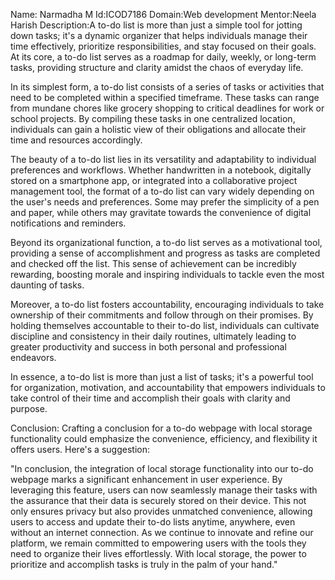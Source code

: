 Name: Narmadha M
Id:ICOD7186
Domain:Web development
Mentor:Neela Harish
Description:A to-do list is more than just a simple tool for jotting down tasks; it's a dynamic organizer that helps individuals manage their time effectively, prioritize responsibilities, and stay focused on their goals. At its core, a to-do list serves as a roadmap for daily, weekly, or long-term tasks, providing structure and clarity amidst the chaos of everyday life.

In its simplest form, a to-do list consists of a series of tasks or activities that need to be completed within a specified timeframe. These tasks can range from mundane chores like grocery shopping to critical deadlines for work or school projects. By compiling these tasks in one centralized location, individuals can gain a holistic view of their obligations and allocate their time and resources accordingly.

The beauty of a to-do list lies in its versatility and adaptability to individual preferences and workflows. Whether handwritten in a notebook, digitally stored on a smartphone app, or integrated into a collaborative project management tool, the format of a to-do list can vary widely depending on the user's needs and preferences. Some may prefer the simplicity of a pen and paper, while others may gravitate towards the convenience of digital notifications and reminders.

Beyond its organizational function, a to-do list serves as a motivational tool, providing a sense of accomplishment and progress as tasks are completed and checked off the list. This sense of achievement can be incredibly rewarding, boosting morale and inspiring individuals to tackle even the most daunting of tasks.

Moreover, a to-do list fosters accountability, encouraging individuals to take ownership of their commitments and follow through on their promises. By holding themselves accountable to their to-do list, individuals can cultivate discipline and consistency in their daily routines, ultimately leading to greater productivity and success in both personal and professional endeavors.

In essence, a to-do list is more than just a list of tasks; it's a powerful tool for organization, motivation, and accountability that empowers individuals to take control of their time and accomplish their goals with clarity and purpose.

Conclusion:
Crafting a conclusion for a to-do webpage with local storage functionality could emphasize the convenience, efficiency, and flexibility it offers users. Here's a suggestion:

"In conclusion, the integration of local storage functionality into our to-do webpage marks a significant enhancement in user experience. By leveraging this feature, users can now seamlessly manage their tasks with the assurance that their data is securely stored on their device. This not only ensures privacy but also provides unmatched convenience, allowing users to access and update their to-do lists anytime, anywhere, even without an internet connection. As we continue to innovate and refine our platform, we remain committed to empowering users with the tools they need to organize their lives effortlessly. With local storage, the power to prioritize and accomplish tasks is truly in the palm of your hand."






